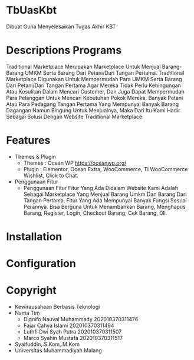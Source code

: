 # TbUasKbt
Dibuat Guna Menyelesaikan Tugas Akhir KBT 

# Descriptions Programs
Traditional Marketplace Merupakan Marketplace Untuk Menjual Barang-Barang UMKM Serta Barang Dari Petani/Dari Tangan Pertama. Traditional Marketplace Digunakan Untuk Mempermudah Para UMKM Serta Barang Dari Petani/Dari Tangan Pertama Agar Mereka Tidak Perlu Kebingungan Atau Kesulitan Dalam Mencari Customer, Dan Juga Dapat Mempermudah Para Pelanggan Untuk Mencari Kebutuhan Pokok Mereka. Banyak Petani Atau Para Pedagang Tangan Pertama Yang Mempunyai Banyak Barang Dagangan Namun Bingung Untuk Menjualnya, Maka Dari Itu Kami Hadir Sebagai Solusi Dengan Website Traditional Marketplace.
# Features
- Themes & Plugin
  - Themes : Ocean WP https://oceanwp.org/
  - Plugin : Elementor, Ocean Extra, WooCommerce, TI WooCommerce Wishlist, Click to Chat.
- Penggunaan Fitur
  - Penggunaan Fitur Fitur Yang Ada Didalam Website Kami Adalah Sebagai Marketplace Yang Menjual Barang Umkm Dan Barang Dari Tangan Pertama. Fitur Yang Ada Mempunyai Banyak Fungsi Sesuai Perannya. Bisa Berguna Untuk Menambahkan Barang, Menghapus Barang, Register, Login, Checkout Barang, Cek Barang, Dll. 
# Installation
# Configuration
# Copyright
- Kewirausahaan Berbasis Teknologi
- Nama Tim
  - Dignifo Nauval Muhammady 202010370311476
  - Fajar Cahya Islami       202010370311494
  - Luthfi Dwi Syah Putra    202010370311507
  - Marco Syahin Mustafa     202010370311517
- Syaifuddin,.S.Kom,.M.Kom
- Universitas Muhammadiyah Malang

